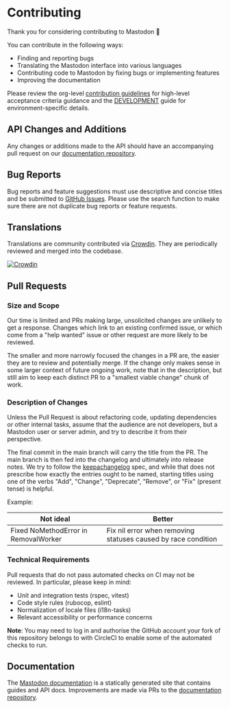# Contributing

Thank you for considering contributing to Mastodon 🐘

You can contribute in the following ways:

- Finding and reporting bugs
- Translating the Mastodon interface into various languages
- Contributing code to Mastodon by fixing bugs or implementing features
- Improving the documentation

Please review the org-level [contribution guidelines] for high-level acceptance
criteria guidance and the [DEVELOPMENT] guide for environment-specific details.

## API Changes and Additions

Any changes or additions made to the API should have an accompanying pull
request on our [documentation repository].

## Bug Reports

Bug reports and feature suggestions must use descriptive and concise titles and
be submitted to [GitHub Issues]. Please use the search function to make sure
there are not duplicate bug reports or feature requests.

## Translations

Translations are community contributed via [Crowdin]. They are periodically
reviewed and merged into the codebase.

[![Crowdin](https://d322cqt584bo4o.cloudfront.net/mastodon/localized.svg)](https://crowdin.com/project/mastodon)

## Pull Requests

### Size and Scope

Our time is limited and PRs making large, unsolicited changes are unlikely to
get a response. Changes which link to an existing confirmed issue, or which come
from a "help wanted" issue or other request are more likely to be reviewed.

The smaller and more narrowly focused the changes in a PR are, the easier they
are to review and potentially merge. If the change only makes sense in some
larger context of future ongoing work, note that in the description, but still
aim to keep each distinct PR to a "smallest viable change" chunk of work.

### Description of Changes

Unless the Pull Request is about refactoring code, updating dependencies or
other internal tasks, assume that the audience are not developers, but a
Mastodon user or server admin, and try to describe it from their perspective.

The final commit in the main branch will carry the title from the PR. The main
branch is then fed into the changelog and ultimately into release notes. We try
to follow the [keepachangelog] spec, and while that does not prescribe how
exactly the entries ought to be named, starting titles using one of the verbs
"Add", "Change", "Deprecate", "Remove", or "Fix" (present tense) is helpful.

Example:

| Not ideal                            | Better                                                        |
| ------------------------------------ | ------------------------------------------------------------- |
| Fixed NoMethodError in RemovalWorker | Fix nil error when removing statuses caused by race condition |

### Technical Requirements

Pull requests that do not pass automated checks on CI may not be reviewed. In
particular, please keep in mind:

- Unit and integration tests (rspec, vitest)
- Code style rules (rubocop, eslint)
- Normalization of locale files (i18n-tasks)
- Relevant accessibility or performance concerns

**Note**: You may need to log in and authorise the GitHub account your fork of this repository belongs to with CircleCI to enable some of the automated checks to run.

## Documentation

The [Mastodon documentation] is a statically generated site that contains guides
and API docs. Improvements are made via PRs to the [documentation repository].

[contribution guidelines]: https://github.com/mastodon/.github/blob/main/CONTRIBUTING.md
[Crowdin]: https://crowdin.com/project/mastodon
[DEVELOPMENT]: docs/DEVELOPMENT.md
[documentation repository]: https://github.com/mastodon/documentation
[GitHub Issues]: https://github.com/mastodon/mastodon/issues
[keepachangelog]: https://keepachangelog.com/en/1.0.0/
[Mastodon documentation]: https://docs.joinmastodon.org
